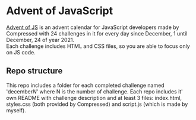 # Advent of JavaScript

[Advent of JS](https://www.adventofjs.com/) is an advent calendar for JavaScript 
developers made by Compressed with 24 challenges in it for every day since
December, 1 until December, 24 of year 2021.<br>
Each challenge includes HTML and CSS files, so you are able to focus only on JS
code.

## Repo structure
This repo includes a folder for each completed challenge named 'december<em>N</em>'
where N is the number of challenge. Each repo includes it' own README with
challenge description and at least 3 files: index.html, styles.css (both provided
by Compressed) and script.js (which is made by myself).